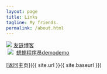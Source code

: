 ```yaml
---
layout: page
title: Links
tagline: My friends.
permalink: /about.html
---
```


<div class="link-chip">
  <img src="http://emlog.club/logo.jpg" class="link-chip-icon">
  <a class="link-chip-title" href="http://emlog.club/">友链博客</a>
</div>

<div class="link-chip">
  <img src="http://www.huisai.top/usr/files/icon.jpg" class="link-chip-icon">
  <a class="link-chip-title" href="http://www.huisai.top/">蟋蟀程序员demodemo</a>
</div>

[返回主页]({{ site.url }}{{ site.baseurl }})
